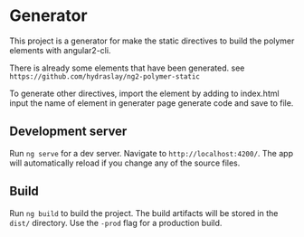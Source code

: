 # Generator

This project is a generator for make the static directives to build the polymer elements with angular2-cli.

There is already some elements that have been generated.
see 
`https://github.com/hydraslay/ng2-polymer-static`

To generate other directives, 
import the element by adding to index.html
input the name of element in generater page
generate code and save to file.

## Development server
Run `ng serve` for a dev server. Navigate to `http://localhost:4200/`. The app will automatically reload if you change any of the source files.

## Build

Run `ng build` to build the project. The build artifacts will be stored in the `dist/` directory. Use the `-prod` flag for a production build.


